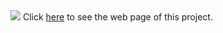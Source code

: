<img src="img/Index_image.jpeg">
Click <a href="https://eduhrodrigues.github.io/">here</a> to see the web page of this project.
